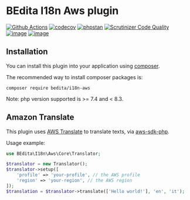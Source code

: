 # BEdita I18n Aws plugin

[![Github Actions](https://github.com/bedita/i18n-aws/workflows/php/badge.svg)](https://github.com/bedita/i18n-aws/actions?query=workflow%3Aphp)
[![codecov](https://codecov.io/gh/bedita/i18n-aws/branch/main/graph/badge.svg)](https://codecov.io/gh/bedita/i18n-aws)
[![phpstan](https://img.shields.io/badge/PHPStan-level%205-brightgreen.svg)](https://phpstan.org)
[![Scrutinizer Code Quality](https://scrutinizer-ci.com/g/bedita/i18n-aws/badges/quality-score.png?b=main)](https://scrutinizer-ci.com/g/bedita/i18n-aws/?branch=main)
[![image](https://img.shields.io/packagist/v/bedita/i18n-aws.svg?label=stable)](https://packagist.org/packages/bedita/i18n-aws)
[![image](https://img.shields.io/github/license/bedita/i18n-aws.svg)](https://github.com/bedita/i18n-aws/blob/main/LICENSE.LGPL)

## Installation

You can install this plugin into your application using [composer](https://getcomposer.org).

The recommended way to install composer packages is:

```
composer require bedita/i18n-aws
```

Note: php version supported is >= 7.4 and < 8.3.

## Amazon Translate

This plugin uses [AWS Translate](https://docs.aws.amazon.com/translate/) to translate texts, via [aws-sdk-php](https://github.com/aws/aws-sdk-php).

Usage example:
```php
use BEdita\I18n\Aws\Core\Translator;

$translator = new Translator();
$translator->setup([
    'profile' => 'your-profile', // the AWS profile
    'region' => 'your-region', // the AWS region
]);
$translation = $translator->translate(['Hello world!'], 'en', 'it');
```
